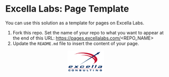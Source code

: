 # Excella Labs: Page Template

You can use this solution as a template for pages on Excella Labs. 

1. Fork this repo. Set the name of your repo to what you want to appear at the end of this URL: https://pages.excellalabs.com/<REPO_NAME>
2. Update the `README.md` file to insert the content of your page.


<p style="text-align:center"><a href="https://excella.com"><img style="width:115px" src="images/Excella_Logo_Color.png" alt="Excella" /></a></p>